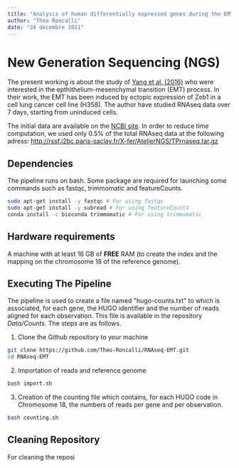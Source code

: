 ```yaml
---
title: "Analysis of human differentially expressed genes during the EMT process"
author: "Théo Roncalli"
date: "24 décembre 2021"
---
```


# New Generation Sequencing (NGS)

The present working is about the study of [Yang et al. (2016)](http://www.ncbi.nlm.nih.gov/pubmed/?term=27044866) who were interested in the epthithelium-mesenchymal transition (EMT) process. In their work, the EMT has been induced by ectopic expression of Zeb1 in a cell lung cancer cell line (H358). The author have studied RNAseq data over 7 days, starting from uninduced cells.

The initial data are available on the [NCBI site](http://www.ncbi.nlm.nih.gov/sra?term=SRP066794). In order to reduce time computation, we used only 0.5% of the total RNAseq data at the following adress: http://rssf.i2bc.paris-saclay.fr/X-fer/AtelierNGS/TPrnaseq.tar.gz

## Dependencies

The pipeline runs on bash.
Some package are required for launching some commands such as fastqc, trimmomatic and featureCounts.

```bash
sudo apt-get install -y fastqc # For using fastqc
sudo apt-get install -y subread # For using featureCounts
conda install -c bioconda trimmomatic # For using trimmomatic
```

## Hardware requirements

A machine with at least 16 GB of **FREE** RAM (to create the index and the mapping on the chromosome 18 of the reference genome).

## Executing The Pipeline

The pipeline is used to create a file named "hugo-counts.txt" to which is associated, for each gene, the HUGO identifier and the number of reads aligned for each observation. This file is available in the repository _Data/Counts_. The steps are as follows.

1. Clone the Github repository to your machine
```bash
git clone https://github.com/Theo-Roncalli/RNAseq-EMT.git
cd RNAseq-EMT
```

2. Importation of reads and reference genome
```bash
bash import.sh
```

3. Creation of the counting file which contains, for each HUGO code in Chromosome 18, the numbers of reads per gene and per observation.
```bash
bash counting.sh
```

## Cleaning Repository

For cleaning the reposi